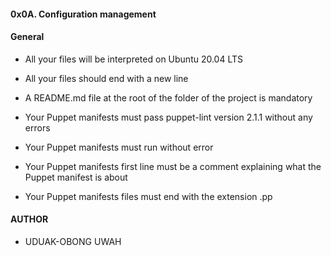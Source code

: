 #### 0x0A. Configuration management

#### General


* All your files will be interpreted on Ubuntu 20.04 LTS

* All your files should end with a new line

* A README.md file at the root of the folder of the project is mandatory

* Your Puppet manifests must pass puppet-lint version 2.1.1 without any errors

* Your Puppet manifests must run without error

* Your Puppet manifests first line must be a comment explaining what the Puppet manifest is about

* Your Puppet manifests files must end with the extension .pp



#### AUTHOR

* UDUAK-OBONG UWAH
